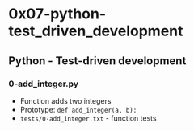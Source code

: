 # 0x07-python-test_driven_development

## Python - Test-driven development
### 0-add_integer.py
* Function adds two integers
* Prototype: `def add_integer(a, b):`
* `tests/0-add_integer.txt` - function tests

